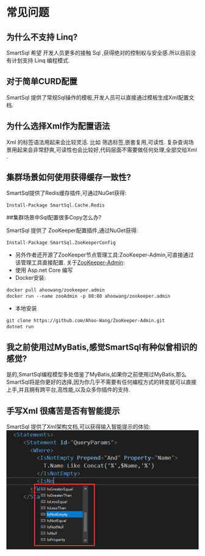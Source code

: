 # 常见问题

## 为什么不支持 Linq?
SmartSql 希望 开发人员更多的接触 Sql ,获得绝对的控制权与安全感.所以目前没有计划支持 Linq 编程模式.

## 对于简单CURD配置
SmartSql 提供了常规Sql操作的模板,开发人员可以直接通过模板生成Xml配置文档.

## 为什么选择Xml作为配置语法
Xml 的标签语法用起来会比较灵活. 比如 筛选标签,嵌套复用,可读性.
复杂查询场景用起来会非常舒爽,可读性也会比较好,代码层面不需要做任何处理,全部交给Xml .

## 集群场景如何使用获得缓存一致性?

SmartSql提供了Redis缓存插件,可通过NuGet获得:
```
Install-Package SmartSql.Cache.Redis
```
##集群场景中Sql配置很多Copy怎么办?

SmartSql 提供了 ZooKeeper配置插件,通过NuGet获得:
```
Install-Package SmartSql.ZooKeeperConfig
```
- 另外作者还开源了ZooKeeper节点管理工具:ZooKeeper-Admin,可直接通过该管理工具直接配置. 关于[ZooKeeper-Admin](https://github.com/Ahoo-Wang/ZooKeeper-Admin):
- 使用 Asp.net Core 编写
- Docker安装:
```
docker pull ahoowang/zookeeper.admin
docker run --name zooAdmin -p 80:80 ahoowang/zookeeper.admin
```
- 本地安装
```
git clone https://github.com/Ahoo-Wang/ZooKeeper-Admin.git
dotnet run
```
## 我之前使用过MyBatis,感觉SmartSql有种似曾相识的感觉?
是的,SmartSql编程模型多处借鉴了MyBatis,如果你之前使用过MyBatis,那么SmartSql将是你更好的选择,因为你几乎不需要有任何编程方式的转变就可以直接上手,并且拥有跨平台,高性能,以及众多你插件的支持.

## 手写Xml 很痛苦是否有智能提示
SmartSql 提供了Xml架构文档,可以获得输入智能提示的体验:
![智能提示](../imgs/intellisense.png)